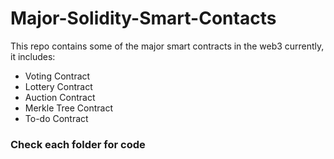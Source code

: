 # Major-Solidity-Smart-Contacts

This repo contains some of the major smart contracts in the web3 currently, it includes:

- Voting Contract
- Lottery Contract
- Auction Contract
- Merkle Tree Contract
- To-do Contract

### Check each folder for code
